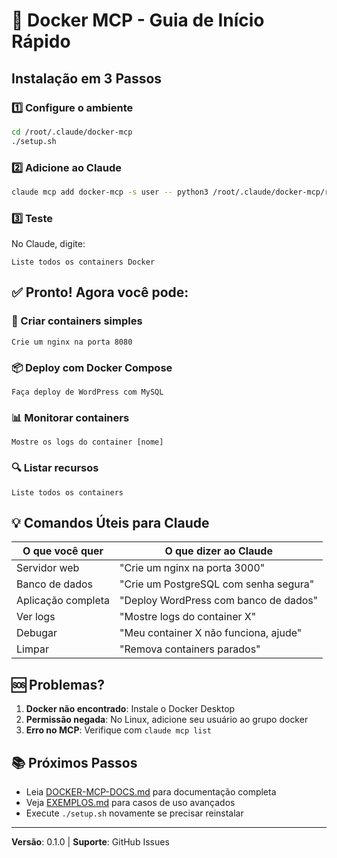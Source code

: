 # 🚀 Docker MCP - Guia de Início Rápido

## Instalação em 3 Passos

### 1️⃣ Configure o ambiente
```bash
cd /root/.claude/docker-mcp
./setup.sh
```

### 2️⃣ Adicione ao Claude
```bash
claude mcp add docker-mcp -s user -- python3 /root/.claude/docker-mcp/run.py
```

### 3️⃣ Teste
No Claude, digite:
```
Liste todos os containers Docker
```

## ✅ Pronto! Agora você pode:

### 🐳 Criar containers simples
```
Crie um nginx na porta 8080
```

### 📦 Deploy com Docker Compose
```
Faça deploy de WordPress com MySQL
```

### 📊 Monitorar containers
```
Mostre os logs do container [nome]
```

### 🔍 Listar recursos
```
Liste todos os containers
```

## 💡 Comandos Úteis para Claude

| O que você quer | O que dizer ao Claude |
|----------------|----------------------|
| Servidor web | "Crie um nginx na porta 3000" |
| Banco de dados | "Crie um PostgreSQL com senha segura" |
| Aplicação completa | "Deploy WordPress com banco de dados" |
| Ver logs | "Mostre logs do container X" |
| Debugar | "Meu container X não funciona, ajude" |
| Limpar | "Remova containers parados" |

## 🆘 Problemas?

1. **Docker não encontrado**: Instale o Docker Desktop
2. **Permissão negada**: No Linux, adicione seu usuário ao grupo docker
3. **Erro no MCP**: Verifique com `claude mcp list`

## 📚 Próximos Passos

- Leia [DOCKER-MCP-DOCS.md](./DOCKER-MCP-DOCS.md) para documentação completa
- Veja [EXEMPLOS.md](./EXEMPLOS.md) para casos de uso avançados
- Execute `./setup.sh` novamente se precisar reinstalar

---
**Versão**: 0.1.0 | **Suporte**: GitHub Issues